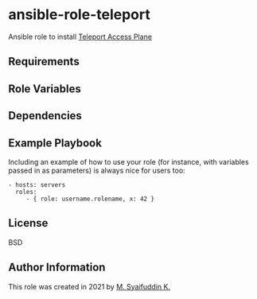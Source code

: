 ansible-role-teleport
=========

Ansible role to install [Teleport Access Plane](https://goteleport.com/docs/getting-started/)

Requirements
------------

Role Variables
--------------

Dependencies
------------

Example Playbook
----------------

Including an example of how to use your role (for instance, with variables passed in as parameters) is always nice for users too:

    - hosts: servers
      roles:
         - { role: username.rolename, x: 42 }

License
-------

BSD

Author Information
------------------

This role was created in 2021 by [M. Syaifuddin K.](https://msyaifuddin.my.id)
